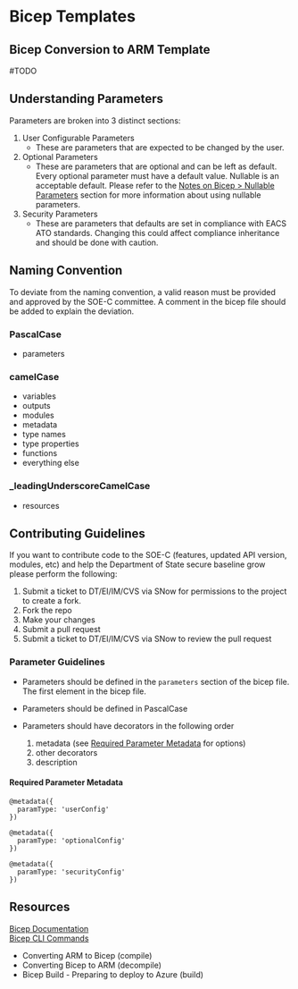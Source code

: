 # Bicep Templates

## Bicep Conversion to ARM Template

#TODO

## Understanding Parameters

Parameters are broken into 3 distinct sections:  

1. User Configurable Parameters  
    - These are parameters that are expected to be changed by the user.
2. Optional Parameters  
    - These are parameters that are optional and can be left as default. Every optional parameter must have a default value. Nullable is an acceptable default. Please refer to the [Notes on Bicep > Nullable Parameters](#nullable-parameters) section for more information about using nullable parameters.
3. Security Parameters  
    - These are parameters that defaults are set in compliance with EACS ATO standards. Changing this could affect compliance inheritance and should be done with caution.

## Naming Convention

To deviate from the naming convention, a valid reason must be provided and approved by the SOE-C committee.
A comment in the bicep file should be added to explain the deviation.

### PascalCase

- parameters

### camelCase

- variables
- outputs
- modules
- metadata
- type names
- type properties
- functions
- everything else

### _leadingUnderscoreCamelCase

- resources

## Contributing Guidelines

If you want to contribute code to the SOE-C (features, updated API version, modules, etc) and help the Department of State secure baseline grow please perform the following:  

1. Submit a ticket to DT/EI/IM/CVS via SNow for permissions to the project to create a fork.
1. Fork the repo
1. Make your changes
1. Submit a pull request
1. Submit a ticket to DT/EI/IM/CVS via SNow to review the pull request

### Parameter Guidelines

- Parameters should be defined in the `parameters` section of the bicep file. The first element in the bicep file.
- Parameters should be defined in PascalCase
- Parameters should have decorators in the following order

  1. metadata (see [Required Parameter Metadata](#required-parameter-metadata) for options)
  1. other decorators
  1. description

#### Required Parameter Metadata

```bicep
@metadata({
  paramType: 'userConfig'
})
```

```bicep
@metadata({
  paramType: 'optionalConfig'
})
```

```bicep
@metadata({
  paramType: 'securityConfig'
})
```

## Resources

[Bicep Documentation][BicepOverview]  
[Bicep CLI Commands][BicepCLI]

- Converting ARM to Bicep (compile)
- Converting Bicep to ARM (decompile)
- Bicep Build - Preparing to deploy to Azure (build)


[BicepOverview]:https://learn.microsoft.com/en-us/azure/azure-resource-manager/bicep/
[BicepCLI]:https://learn.microsoft.com/en-us/azure/azure-resource-manager/bicep/bicep-cli